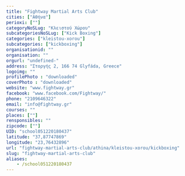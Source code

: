 ```yaml
---
title: "Fightway Martial Arts Club"
cities: ["Αθήνα"]
perioxi: [""]
categoryNoSLug: "Κλειστού Χώρου"
subcategoriesNoSLug: ["Kick Boxing"]
categories: ["kleistou-xorou"]
subcategories: ["kickboxing"]
organisationid: ""
organisation: ""
orgurl: "undefined-"
address: "Στοργής 2, 166 74 Glyfáda, Greece"
logoimg: ""
profilePhoto : "downloaded"
coverPhoto : "downloaded"
website: "www.fightway.gr"
facebook: "www.facebook.com/Fightway/"
phone: "2109646322"
email: "info@fightway.gr"
courses: ""
places: [""]
rensponsibles: ""
zipcode: [""]
UID: "school051220180437"
latitude: "37,87747869"
longitude: "23,76432896"
url: "fightway-martial-arts-club/athina/kleistou-xorou/kickboxing"
slug: "fightway-martial-arts-club"
aliases:
    - /school051220180437
---
```





